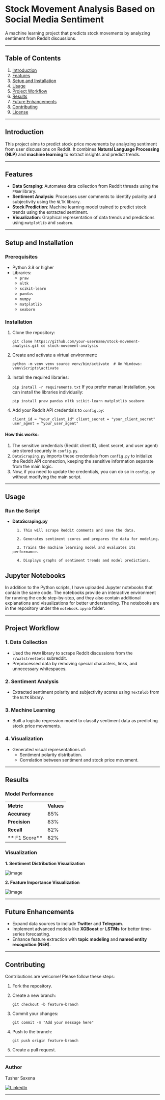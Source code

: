 
# **Stock Movement Analysis Based on Social Media Sentiment**

A machine learning project that predicts stock movements by analyzing sentiment from Reddit discussions.

----------

## **Table of Contents**

1.  [Introduction](#introduction)
2.  [Features](#features)
3.  [Setup and Installation](#setup-and-installation)
4.  [Usage](#usage)
5.  [Project Workflow](#project-workflow)
6.  [Results](#results)
7.  [Future Enhancements](#future-enhancements)
8.  [Contributing](#contributing)
9.  [License](#license)

----------

## **Introduction**

This project aims to predict stock price movements by analyzing sentiment from user discussions on Reddit. It combines **Natural Language Processing (NLP)** and **machine learning** to extract insights and predict trends.

----------

## **Features**

-   **Data Scraping**: Automates data collection from Reddit threads using the `PRAW` library.
-   **Sentiment Analysis**: Processes user comments to identify polarity and subjectivity using the `NLTK` library.
-   **Stock Prediction**: Machine learning model trained to predict stock trends using the extracted sentiment.
-   **Visualization**: Graphical representation of data trends and predictions using `matplotlib` and `seaborn`.

----------

## **Setup and Installation**

### **Prerequisites**

-   Python 3.8 or higher
-   Libraries:
    -   `praw`
    -   `nltk`
    -   `scikit-learn`
    -   `pandas`
    -   `numpy`
    -   `matplotlib`
    -   `seaborn`

### **Installation**

1.  Clone the repository:

    
    `git clone https://github.com/your-username/stock-movement-analysis.git
    cd stock-movement-analysis` 
    
2.  Create and activate a virtual environment:
    
   
    
    `python -m venv venv
    source venv/bin/activate  # On Windows: venv\Scripts\activate` 
    
3.  Install the required libraries:

    
    `pip install -r requirements.txt` 
    If you prefer manual installation, you can install the libraries individually:


    `pip install praw pandas nltk scikit-learn matplotlib seaborn`
    
4.  Add your Reddit API credentials to `config.py`:
    
    
    
    `client_id = "your_client_id"
    client_secret = "your_client_secret"
    user_agent = "your_user_agent"`
 #### How this works:
 1. The sensitive credentials (Reddit client ID, client secret, and user agent) are stored securely in `config.py`.
 2. `DataScraping.py` imports these credentials from `config.py` to initialize the Reddit API connection, keeping the sensitive information separate from the main logic.
 3. Now, if you need to update the credentials, you can do so in `config.py` without modifying the main script.
    

----------

## **Usage**

### **Run the Script**

 -  **DataScraping.py**
    
    
          1. This will scrape Reddit comments and save the data.
          
          2. Generates sentiment scores and prepares the data for modeling.
          
          3. Trains the machine learning model and evaluates its performance.
          
          4. Displays graphs of sentiment trends and model predictions.

    
## **Jupyter Notebooks**

In addition to the Python scripts, I have uploaded Jupyter notebooks that contain the same code. The notebooks provide an interactive environment for running the code step-by-step, and they also contain additional explanations and visualizations for better understanding. The notebooks are in the repository under the `notebook.ipynb` folder.



----------

## **Project Workflow**

### **1. Data Collection**

-   Used the `PRAW` library to scrape Reddit discussions from the `r/walstreetbets` subreddit.
-   Preprocessed data by removing special characters, links, and unnecessary whitespaces.

### **2. Sentiment Analysis**

-   Extracted sentiment polarity and subjectivity scores using `TextBlob` from the `NLTK` library.

### **3. Machine Learning**

-   Built a logistic regression model to classify sentiment data as predicting stock price movements.

### **4. Visualization**

-   Generated visual representations of:
    -   Sentiment polarity distribution.
    -   Correlation between sentiment and stock price 
movement.

----------

## **Results**

### **Model Performance**

|  |  |
|--|--|
| **Metric** |**Values**  |
**Accuracy**       |85%|
| **Precision**    |83%|
|**Recall**        |82%|
|** F1 Score**     |82%|



### **Visualization**

**1. Sentiment Distribution Visualization**

![image](https://github.com/user-attachments/assets/13354997-c5b2-4ade-971d-e8df9878f8fa)

**2. Feature Importance Visualization**


![image](https://github.com/user-attachments/assets/15202c75-c9e8-4546-af4c-03380e18db3d)


----------

## **Future Enhancements**

-   Expand data sources to include **Twitter** and **Telegram**.
-   Implement advanced models like **XGBoost** or **LSTMs** for better time-series forecasting.
-   Enhance feature extraction with **topic modeling** and **named entity recognition (NER)**.

----------

## **Contributing**

Contributions are welcome! Please follow these steps:

1.  Fork the repository.
2.  Create a new branch:
      
    `git checkout -b feature-branch` 
    
3.  Commit your changes:
    
    `git commit -m "Add your message here"` 
    
4.  Push to the branch:
    
    `git push origin feature-branch` 
    
5.  Create a pull request.

----------

### **Author**

Tushar Saxena



[![LinkedIn](https://github.com/user-attachments/assets/83d2f006-d33b-4994-9f1c-45757ba37462)](www.linkedin.com/in/tushar-saxena0410)

----------
